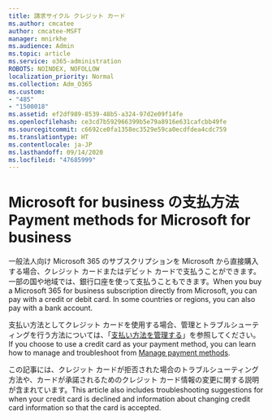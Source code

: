 ```yaml
---
title: 請求サイクル クレジット カード
ms.author: cmcatee
author: cmcatee-MSFT
manager: mnirkhe
ms.audience: Admin
ms.topic: article
ms.service: o365-administration
ROBOTS: NOINDEX, NOFOLLOW
localization_priority: Normal
ms.collection: Adm_O365
ms.custom:
- "485"
- "1500018"
ms.assetid: ef2df989-8539-48b5-a324-97d2e09f14fe
ms.openlocfilehash: ce3cd7b592966399b5e79a8916e631cafcbb49fe
ms.sourcegitcommit: c6692ce0fa1358ec3529e59ca0ecdfdea4cdc759
ms.translationtype: HT
ms.contentlocale: ja-JP
ms.lasthandoff: 09/14/2020
ms.locfileid: "47685999"
---
```

# <a name="payment-methods-for-microsoft-for-business"></a><span data-ttu-id="7fe9a-102">Microsoft for business の支払方法</span><span class="sxs-lookup"><span data-stu-id="7fe9a-102">Payment methods for Microsoft for business</span></span>

<span data-ttu-id="7fe9a-p101">一般法人向け Microsoft 365 のサブスクリプションを Microsoft から直接購入する場合、クレジット カードまたはデビット カードで支払うことができます。一部の国や地域では、銀行口座を使って支払うこともできます。</span><span class="sxs-lookup"><span data-stu-id="7fe9a-p101">When you buy a Microsoft 365 for business subscription directly from Microsoft, you can pay with a credit or debit card. In some countries or regions, you can also pay with a bank account.</span></span>
  
<span data-ttu-id="7fe9a-105">支払い方法としてクレジット カードを使用する場合、管理とトラブルシューティングを行う方法については、「[支払い方法を管理する](https://docs.microsoft.com/microsoft-365/commerce/billing-and-payments/manage-payment-methods)」を参照してください。</span><span class="sxs-lookup"><span data-stu-id="7fe9a-105">If you choose to use a credit card as your payment method, you can learn how to manage and troubleshoot from [Manage payment methods](https://docs.microsoft.com/microsoft-365/commerce/billing-and-payments/manage-payment-methods).</span></span>
  
<span data-ttu-id="7fe9a-106">この記事には、クレジット カードが拒否された場合のトラブルシューティング方法や、カードが承諾されるためのクレジット カード情報の変更に関する説明が含まれています。</span><span class="sxs-lookup"><span data-stu-id="7fe9a-106">This article also includes troubleshooting suggestions for when your credit card is declined and information about changing credit card information so that the card is accepted.</span></span>